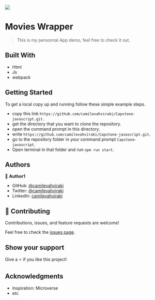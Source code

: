 

![](https://img.shields.io/badge/Microverse-blueviolet)

# Movies Wrapper

> This is my personnal App demo, feel free to check it out.


## Built With

- Html
- Js
- webpack



 ## Getting Started

To get a local copy up and running follow these simple example steps.

- copy this link `https://github.com/camilevahviraki/Capstone-javascript.git`.
- get the directory that you want to clone the repository.
- open the command prompt in this directory.
- write `https://github.com/camilevahviraki/Capstone-javascript.git`.
- go to the repository folder in your command prompt `Capstone-javascript`.
- Open terminal in that folder and run `npm run start`.



## Authors

👤 **Author1**

- GitHub: [@camilevahviraki](https://github.com/camilevahviraki)
- Twitter: [@camilevahviraki](https://twitter.com/CamileVahviraki)
- LinkedIn: [camilevahviraki](https://www.linkedin.com/in/camile-vahviraki-8180a6232/)


## 🤝 Contributing

Contributions, issues, and feature requests are welcome!

Feel free to check the [issues page](../../issues/).

## Show your support

Give a ⭐️ if you like this project!

## Acknowledgments

- Inspiration: Microverse
- etc